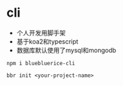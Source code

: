 # cli
- 个人开发用脚手架
- 基于koa2和typescript
- 数据库默认使用了mysql和mongodb

```shell
npm i bluebluerice-cli
```

```
bbr init <your-project-name>
```
